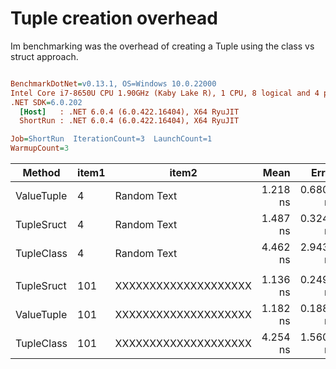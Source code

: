 # Tuple creation overhead

Im benchmarking was the overhead of creating a Tuple using the class vs struct approach.

``` ini

BenchmarkDotNet=v0.13.1, OS=Windows 10.0.22000
Intel Core i7-8650U CPU 1.90GHz (Kaby Lake R), 1 CPU, 8 logical and 4 physical cores
.NET SDK=6.0.202
  [Host]   : .NET 6.0.4 (6.0.422.16404), X64 RyuJIT
  ShortRun : .NET 6.0.4 (6.0.422.16404), X64 RyuJIT

Job=ShortRun  IterationCount=3  LaunchCount=1  
WarmupCount=3  

```
|     Method | item1 |                item2 |     Mean |     Error |    StdDev |    StdErr |      Min |       Q1 |   Median |       Q3 |      Max |          Op/s | Ratio | RatioSD |  Gen 0 | Allocated |
|----------- |------ |--------------------- |---------:|----------:|----------:|----------:|---------:|---------:|---------:|---------:|---------:|--------------:|------:|--------:|-------:|----------:|
| ValueTuple |     4 |          Random Text | 1.218 ns | 0.6805 ns | 0.0373 ns | 0.0215 ns | 1.194 ns | 1.197 ns | 1.199 ns | 1.230 ns | 1.261 ns | 820,854,501.5 |  0.82 |    0.03 |      - |         - |
| TupleSruct |     4 |          Random Text | 1.487 ns | 0.3248 ns | 0.0178 ns | 0.0103 ns | 1.469 ns | 1.479 ns | 1.489 ns | 1.496 ns | 1.504 ns | 672,465,457.0 |  1.00 |    0.00 |      - |         - |
| TupleClass |     4 |          Random Text | 4.462 ns | 2.9434 ns | 0.1613 ns | 0.0931 ns | 4.317 ns | 4.375 ns | 4.433 ns | 4.534 ns | 4.635 ns | 224,138,588.2 |  3.00 |    0.09 | 0.0076 |      32 B |
|            |       |                      |          |           |           |           |          |          |          |          |          |               |       |         |        |           |
| TupleSruct |   101 | XXXXXXXXXXXXXXXXXXXX | 1.136 ns | 0.2499 ns | 0.0137 ns | 0.0079 ns | 1.123 ns | 1.129 ns | 1.134 ns | 1.142 ns | 1.150 ns | 880,347,063.7 |  1.00 |    0.00 |      - |         - |
| ValueTuple |   101 | XXXXXXXXXXXXXXXXXXXX | 1.182 ns | 0.1884 ns | 0.0103 ns | 0.0060 ns | 1.173 ns | 1.176 ns | 1.180 ns | 1.186 ns | 1.193 ns | 846,241,346.8 |  1.04 |    0.01 |      - |         - |
| TupleClass |   101 | XXXXXXXXXXXXXXXXXXXX | 4.254 ns | 1.5608 ns | 0.0856 ns | 0.0494 ns | 4.191 ns | 4.205 ns | 4.219 ns | 4.285 ns | 4.351 ns | 235,083,995.5 |  3.75 |    0.10 | 0.0076 |      32 B |
